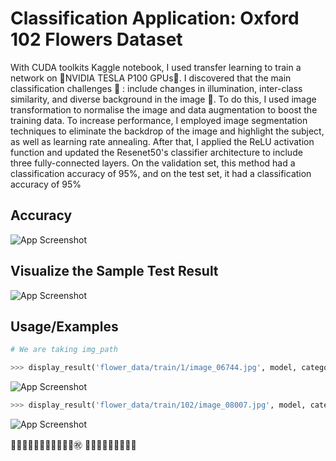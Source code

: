 
# Classification Application: Oxford 102 Flowers Dataset

With CUDA toolkits Kaggle notebook, I used transfer learning to train a network on 🚀NVIDIA TESLA P100 GPUs🚀. I discovered that the main classification challenges 🧐 : include changes in illumination, inter-class similarity, and diverse background in the image 🧐. To do this, I used image transformation to normalise the image and data augmentation to boost the training data. To increase performance, I employed image segmentation techniques to eliminate the backdrop of the image and highlight the subject, as well as learning rate annealing. After that, I applied the ReLU activation function and updated the Resenet50's classifier architecture to include three fully-connected layers. On the validation set, this method had a classification accuracy of 95%, and on the test set, it had a classification accuracy of 95%


## Accuracy

![App Screenshot](https://raw.githubusercontent.com/codenigma1/Deep-Learning/master/Computer_Vision/AutoEncoder_and_Image_Mainpulation/results/train.png)


## Visualize the Sample Test Result

![App Screenshot](https://raw.githubusercontent.com/codenigma1/Deep-Learning/master/Computer_Vision/Classification/assets/download.png)
## Usage/Examples

```python
# We are taking img_path

>>> display_result('flower_data/train/1/image_06744.jpg', model, category=1)
```
![App Screenshot](https://raw.githubusercontent.com/codenigma1/Deep-Learning/master/Computer_Vision/AutoEncoder_and_Image_Mainpulation/results/one_pred.png)


```python
>>> display_result('flower_data/train/102/image_08007.jpg', model, category=102)

```
![App Screenshot](https://raw.githubusercontent.com/codenigma1/Deep-Learning/master/Computer_Vision/AutoEncoder_and_Image_Mainpulation/results/one_pred2.png)



🏁🏁🏁🏁🏁🏁🏁🏁🏁🏁🏁㊗️ 🏁🏁🏁🏁🏁🏁🏁🏁🏁
